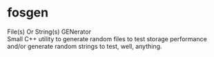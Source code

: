 # fosgen
File(s) Or String(s) GENerator  
Small C++ utility to generate random files to test storage performance and/or generate random strings to test, well, anything.
